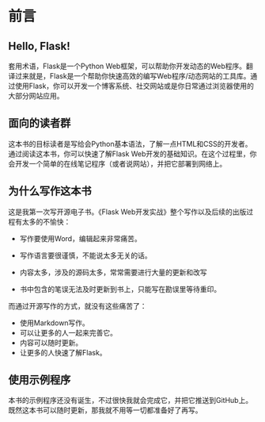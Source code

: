 # 前言

## Hello, Flask!

套用术语，Flask是一个Python Web框架，可以帮助你开发动态的Web程序。翻译过来就是，Flask是一个帮助你快速高效的编写Web程序/动态网站的工具库。通过使用Flask，你可以开发一个博客系统、社交网站或是你日常通过浏览器使用的大部分网站应用。

## 面向的读者群

这本书的目标读者是写给会Python基本语法，了解一点HTML和CSS的开发者。通过阅读这本书，你可以快速了解Flask Web开发的基础知识。在这个过程里，你会开发一个简单的在线笔记程序（或者说网站），并把它部署到网络上。

## 为什么写作这本书

这是我第一次写开源电子书。《Flask Web开发实战》整个写作以及后续的出版过程有太多的不愉快：

* 写作要使用Word，编辑起来非常痛苦。
* 写作语言要很谨慎，不能说太多无关的话。

* 内容太多，涉及的源码太多，常常需要进行大量的更新和改写

* 书中包含的笔误无法及时更新到书上，只能写在勘误里等待重印。

而通过开源写作的方式，就没有这些痛苦了：

* 使用Markdown写作。
* 可以让更多的人一起来完善它。
* 内容可以随时更新。
* 让更多的人快速了解Flask。

## 使用示例程序

本书的示例程序还没有诞生，不过很快我就会完成它，并把它推送到GitHub上。既然这本书可以随时更新，那我就不用等一切都准备好了再写。





